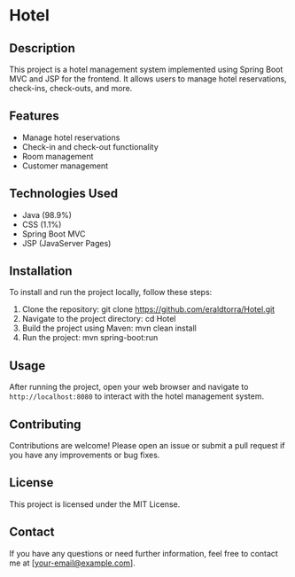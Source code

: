 # Hotel

## Description
This project is a hotel management system implemented using Spring Boot MVC and JSP for the frontend. It allows users to manage hotel reservations, check-ins, check-outs, and more.

## Features
- Manage hotel reservations
- Check-in and check-out functionality
- Room management
- Customer management

## Technologies Used
- Java (98.9%)
- CSS (1.1%)
- Spring Boot MVC
- JSP (JavaServer Pages)

## Installation
To install and run the project locally, follow these steps:
1. Clone the repository:
   git clone https://github.com/eraldtorra/Hotel.git
2. Navigate to the project directory:
  cd Hotel
3. Build the project using Maven:
   mvn clean install
4. Run the project:
   mvn spring-boot:run

## Usage
After running the project, open your web browser and navigate to `http://localhost:8080` to interact with the hotel management system.

## Contributing
Contributions are welcome! Please open an issue or submit a pull request if you have any improvements or bug fixes.

## License
This project is licensed under the MIT License.

## Contact
If you have any questions or need further information, feel free to contact me at [your-email@example.com].
